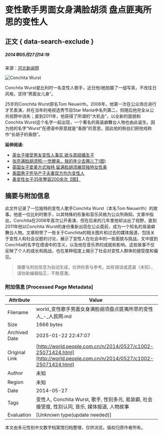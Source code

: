 # 变性歌手男面女身满脸胡须 盘点匪夷所思的变性人

## 正文 { data-search-exclude }


##### 2014年05月27日14:19    
来源：[河北新闻网](http://photo.hebnews.cn/2014-01/26/content_3752929.htm)

![Conchita Wurst](http://www.people.com.cn/mediafile/pic/20140527/18/1634963268082660718.jpg)

Conchita Wurst是比利时一名变性人歌手，近日他/她拍摄了一组写真，不改往日风格，坚持“男面女儿身”。

25岁的Conchita Wurst原名Tom Neuwirth。2006年，他第一次在公众场合进行才艺表演，并在当年的电视选秀节目Star Mania中名列第二，但随后他完全从公共视野中消失；直到2011年，他获得了所谓的“大机会”，以全新的面貌和Conchita Wurst这个名字一起出现，一个著名的易装癖舞台人物也由此诞生。因为他的名字“Wurst”在德语中原意就是“香肠”的意思，因此他的粉丝们把他戏称作“长胡子的香肠”。

**延伸阅读:**

- [英女子接受男友变性人事实 欲与其结婚生子](http://chinese.people.com.cn/n/2014/1119/c42309-26051439.html)
- [张亮满脸胡须照:一觉醒来，我的年少去哪儿了(图)](http://ent.people.com.cn/n/2014/0508/c1012-24992116.html)
- [英国女子爱美方式独特 留满脸胡须展现独特女性美](http://travel.people.com.cn/n/2014/0218/c41570-24388978.html)
- [美国男子怀孕产子夫妻双方均为变性人](http://health.people.com.cn/n/2014/0217/c14739-24381137.html)
- [美变性女子35年整容200余次【图】](http://health.people.com.cn/n/2014/0214/c14739-24363924.html)
<!-- tcd_original_link http://world.people.com.cn/n/2014/0527/c1002-25071424.html -->


## 摘要与附加信息

<!-- tcd_abstract -->
此文件记录了一位独特的变性人歌手Conchita Wurst（本名Tom Neuwirth）的故事。他是一位比利时歌手，以其特殊的形象和音乐风格为公众所熟知。文章中指出，Conchita在2006年首次公开表演，但在后来的几年里他却淡出了视野，直到2011年他以Conchita Wurst的身份重新出现在公众面前，成为一个知名的易装癖舞台人物。文章附带了一些关于Conchita的相关图片和过去的媒体报道，包括关于变性人和社会议题的讨论，展示了变性人在社会中的一些面貌与挑战。文中提到Conchita的名字在德语中的含义，以及他在音乐界的成就和影响。这些故事不仅反映了个人的成长和挑战，也在某种程度上揭示了社会对变性人群体的接受度和偏见。
<!-- tcd_abstract_end -->

> 摘要与附加信息为自动生成，仅供检索与参考。如有错误或遗漏（未知），请协助编辑指正，不胜感激。

### 附加信息 [Processed Page Metadata]

| Attribute       | Value                                  |
|-----------------|----------------------------------------|
| Filename        | world_变性歌手男面女身满脸胡须盘点匪夷所思的变性人_-_人民网.md                             |
| Size            | 1666 bytes                           |
| Archived Date   | 2025-01-22 22:47:07                             |
| Original Link   | [http://world.people.com.cn/n/2014/0527/c1002-25071424.html](http://world.people.com.cn/n/2014/0527/c1002-25071424.html)                       |
| Author          | 未知                               |
| Region          | 未知                               |
| Date            | 2014-05-27                                 |
| Tags            | 变性人, Conchita Wurst, 歌手, 性别多元, 易装癖, 社会接受度, 性别认同, 音乐, 媒体报道, 人物故事                                 |
| Evaluation            | [Unknown type(update needed)]                                 |
<!-- tcd_table_end -->

本文由多元性别中文数字档案馆归档整理，仅供浏览。版权归原作者所有。
